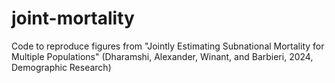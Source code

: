 # joint-mortality
Code to reproduce figures from "Jointly Estimating Subnational Mortality for Multiple Populations" (Dharamshi, Alexander, Winant, and Barbieri, 2024, Demographic Research)
